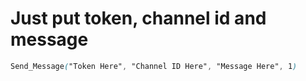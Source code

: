 # Just put token, channel id and message

```css
Send_Message("Token Here", "Channel ID Here", "Message Here", 1)
```
